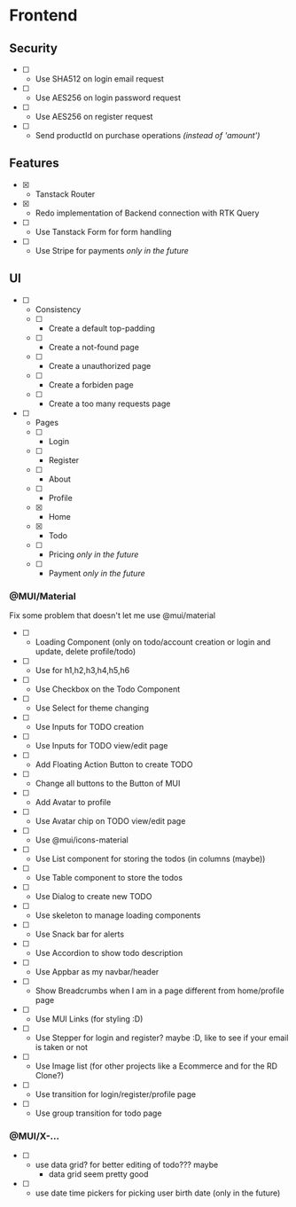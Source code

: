 # Frontend

## Security

- [ ] - Use SHA512 on login email request
- [ ] - Use AES256 on login password request
- [ ] - Use AES256 on register request
- [ ] - Send productId on purchase operations _(instead of 'amount')_

## Features

- [x] - Tanstack Router
- [x] - Redo implementation of Backend connection with RTK Query
- [ ] - Use Tanstack Form for form handling
- [ ] - Use Stripe for payments _only in the future_

## UI

- [ ] - Consistency
  - [ ] - Create a default top-padding
  - [ ] - Create a not-found page
  - [ ] - Create a unauthorized page
  - [ ] - Create a forbiden page
  - [ ] - Create a too many requests page
- [ ] - Pages
  - [ ] - Login
  - [ ] - Register
  - [ ] - About
  - [ ] - Profile
  - [x] - Home
  - [x] - Todo
  - [ ] - Pricing _only in the future_
  - [ ] - Payment _only in the future_

### @MUI/Material

Fix some problem that doesn't let me use @mui/material

- [ ] - Loading Component (only on todo/account creation or login and update, delete profile/todo)
- [ ] - Use <Typography> for h1,h2,h3,h4,h5,h6
- [ ] - Use Checkbox on the Todo Component
- [ ] - Use Select for theme changing
- [ ] - Use Inputs for TODO creation
- [ ] - Use Inputs for TODO view/edit page
- [ ] - Add Floating Action Button to create TODO
- [ ] - Change all buttons to the Button of MUI
- [ ] - Add Avatar to profile
- [ ] - Use Avatar chip on TODO view/edit page
- [ ] - Use @mui/icons-material
- [ ] - Use List component for storing the todos (in columns (maybe))
- [ ] - Use Table component to store the todos
- [ ] - Use Dialog to create new TODO
- [ ] - Use skeleton to manage loading components
- [ ] - Use Snack bar for alerts
- [ ] - Use Accordion to show todo description
- [ ] - Use Appbar as my navbar/header
- [ ] - Show Breadcrumbs when I am in a page different from home/profile page
- [ ] - Use MUI Links (for styling :D)
- [ ] - Use Stepper for login and register? maybe :D, like to see if your email is taken or not
- [ ] - Use Image list (for other projects like a Ecommerce and for the RD Clone?)
- [ ] - Use transition for login/register/profile page
- [ ] - Use group transition for todo page

### @MUI/X-...

- [ ] - use data grid? for better editing of todo??? maybe
    - data grid seem pretty good
- [ ] - use date time pickers for picking user birth date (only in the future)
